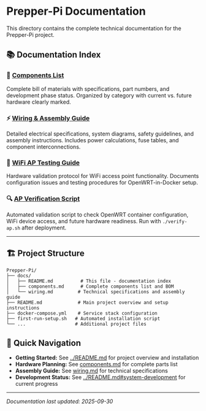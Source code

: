 # Prepper-Pi Documentation

This directory contains the complete technical documentation for the Prepper-Pi project.

## 📚 Documentation Index

### 🔧 [Components List](components.md)
Complete bill of materials with specifications, part numbers, and development phase status. Organized by category with current vs. future hardware clearly marked.

### ⚡ [Wiring & Assembly Guide](wiring.md)
Detailed electrical specifications, system diagrams, safety guidelines, and assembly instructions. Includes power calculations, fuse tables, and component interconnections.

### 📡 [WiFi AP Testing Guide](wifi-testing.md)
Hardware validation protocol for WiFi access point functionality. Documents configuration issues and testing procedures for OpenWRT-in-Docker setup.

### 🔍 [AP Verification Script](../verify-ap.sh)
Automated validation script to check OpenWRT container configuration, WiFi device access, and future hardware readiness. Run with `./verify-ap.sh` after deployment.

---

## 🏗️ Project Structure

```
Prepper-Pi/
├── docs/
│   ├── README.md          # This file - documentation index
│   ├── components.md      # Complete components list and BOM
│   └── wiring.md         # Technical specifications and assembly guide
├── README.md             # Main project overview and setup instructions
├── docker-compose.yml    # Service stack configuration
├── first-run-setup.sh   # Automated installation script
└── ...                  # Additional project files
```

## 🚀 Quick Navigation

- **Getting Started:** See [../README.md](../README.md) for project overview and installation
- **Hardware Planning:** See [components.md](components.md) for complete parts list
- **Assembly Guide:** See [wiring.md](wiring.md) for technical specifications
- **Development Status:** See [../README.md#system-development](../README.md#-system-development) for current progress

---

*Documentation last updated: 2025-09-30*
